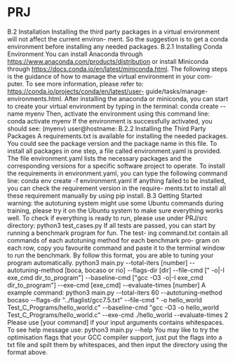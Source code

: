 # PRJ
B.2 Installation
Installing the third party packages in a virtual environment will not affect the current environ-
ment. So the suggestion is to get a conda environment before installing any needed packages.
B.2.1 Installing Conda Environment
You can install Anaconda through https://www.anaconda.com/products/distribution
or install Miniconda through https://docs.conda.io/en/latest/miniconda.html.
The following steps is the guidance of how to manage the virtual environment in your com-
puter. To see more information, please refer to: https://conda.io/projects/conda/en/latest/user-
guide/tasks/manage-environments.html.
After installing the anaconda or miniconda, you can start to create your virtual environment
by typing in the terminal:
conda create --name myenv
Then, activate the environment using this command line:
conda activate myenv
If the environment is successfully activated, you should see:
(myenv) user@hostname: 
B.2.2 Installing the Third Party Packages
A requirements.txt is available for installing the needed packages. You could see the package
version and the package name in this file. To install all packages in one step, a file called
environment.yaml is provided. The file environment.yaml lists the necessary packages and
the corresponding versions for a specific software project to operate.
To install the requirements in environment.yaml, you can type the following command line:
conda env create -f environment.yaml
If anything failed to be installed, you can check the requirement version in the require-
ments.txt to install all these requirement manually by using pip install.
B.3 Getting Started
warning: the autotuning system might use some Ubuntu commands during training, please
try it on the Ubuntu system to make sure everything works well.
To check if everything is ready to run, please use under PRJ/src directory:
python3 test_cases.py
If all tests are passed, you can start by running a benchmark program for fun. The test-
ing command.txt contain all commands of each autotuning method for each benchmark pro-
gram on each row, copy you favourite command and paste it to the terminal window to run
the benchmark.
By follow this format, you are able to tuning your program automatically.
python3 main.py
--total-iters [number]
--autotuning-method [boca, bocaso or rio]
--flags-dir [dir] --file-cmd [" -o|-I exe_cmd dir_to_program"]
--baseline-cmd ["gcc -O3 -o|-I exe_cmd dir_to_program"]
--exe-cmd [exe_cmd]
--evaluate-times [number]
A example command:
python3 main.py --total-iters 60 --autotuning-method bocaso
--flags-dir "../flaglist/gcc7.5.txt"
--file-cmd " -o hello_world Test_C_Programs/hello_world.c"
--baseline-cmd "gcc -O3 -o hello_world Test_C_Programs/hello_world.c"
--exe-cmd ./hello_world
--evaluate-times 2
Please use [your command] if your input arguments contains whitespaces.
To see help message use:
python3 main.py --help
You may like to try the optimisation flags that your GCC compiler support, just put the flags
into a txt file and spilt them by whitespaces, and then input the directory using the format
above.